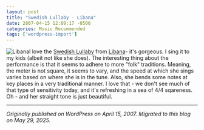 ```yaml
---
layout: post
title: "Swedish Lullaby - Libana"
date: 2007-04-15 12:09:17 -0500
categories: Music Recommended
tags: ['wordpress-import']
---
```


![Libana](http://meansofproduction.wordpress.com/wp-content/uploads/2007/04/libana.thumbnail.jpg)I love the [Swedish Lullaby](http://www.amazon.com/Lullaby-Collection-Various-Artists/dp/B000002M78) from [Libana](http://www.libana.com/)\- it's gorgeous. I sing it to my kids (albeit not like she does). The interesting thing about the performance is that it seems to adhere to more "folk" traditions. Meaning, the meter is not square, it seems to vary, and the speed at which she sings varies based on where she is in the tune. Also, she bends some notes at key places in a very traditional manner. I love that - we don't see much of that type of sensitivity today, and it's refreshing in a sea of 4/4 sqareness. Oh - and her straight tone is just beautiful.

---

*Originally published on WordPress on April 15, 2007. Migrated to this blog on May 29, 2025.*
